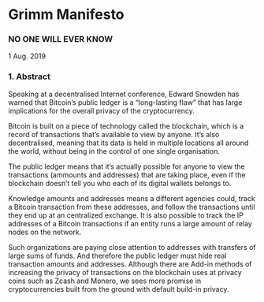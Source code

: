 # Grimm Manifesto
### NO ONE WILL EVER KNOW
1 Aug. 2019
### 1. Abstract
Speaking at a decentralised Internet conference,  Edward Snowden has warned that Bitcoin’s public ledger is a
“long-lasting flaw” that has large implications for the overall privacy of the cryptocurrency. 

Bitcoin is built on a piece of technology called the blockchain, which is a record of transactions that’s available 
to view by anyone. It’s also decentralised, meaning that its data is held in multiple locations all around the world, 
without being in the control of one single organisation.

The public ledger means that it’s actually possible for anyone to view the transactions (ammounts and addresses) that 
are taking place, even if the blockchain doesn’t tell you who each of its digital wallets belongs to.

Knowledge amounts and addresses means a different agencies could, track a Bitcoin transaction from these addresses, 
and follow the transactions until they end up at an centralized exchange. It is also possible to track the IP addresses 
of a Bitcoin transactions if an entity runs a large amount of relay nodes on the network.

Such organizations are paying close attention to addresses with transfers of large sums of funds. And therefore the public
ledger must hide real transaction amounts and addresses. Although there are Add-in methods of increasing the privacy of 
transactions on the blockchain uses at privacy coins such as Zcash and Monero, we sees more promise in cryptocurrencies 
built from the ground with default build-in privacy.






